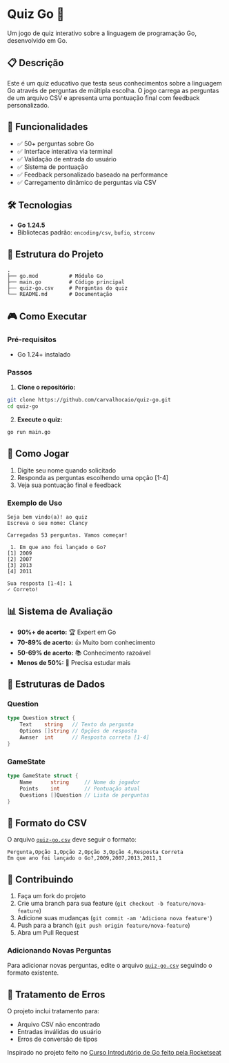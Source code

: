 # Quiz Go 🎯

Um jogo de quiz interativo sobre a linguagem de programação Go, desenvolvido em Go.

## 📋 Descrição

Este é um quiz educativo que testa seus conhecimentos sobre a linguagem Go através de perguntas de
múltipla escolha. O jogo carrega as perguntas de um arquivo CSV e apresenta uma pontuação final com
feedback personalizado.

## 🚀 Funcionalidades

- ✅ 50+ perguntas sobre Go
- ✅ Interface interativa via terminal
- ✅ Validação de entrada do usuário
- ✅ Sistema de pontuação
- ✅ Feedback personalizado baseado na performance
- ✅ Carregamento dinâmico de perguntas via CSV

## 🛠️ Tecnologias

- **Go 1.24.5**
- Bibliotecas padrão: `encoding/csv`, `bufio`, `strconv`

## 📁 Estrutura do Projeto

```
.
├── go.mod          # Módulo Go
├── main.go         # Código principal
├── quiz-go.csv     # Perguntas do quiz
└── README.md       # Documentação
```

## 🎮 Como Executar

### Pré-requisitos
- Go 1.24+ instalado

### Passos

1. **Clone o repositório:**
```bash
git clone https://github.com/carvalhocaio/quiz-go.git
cd quiz-go
```

2. **Execute o quiz:**
```bash
go run main.go
```

## 🎯 Como Jogar

1. Digite seu nome quando solicitado
2. Responda as perguntas escolhendo uma opção [1-4]
3. Veja sua pontuação final e feedback

### Exemplo de Uso

```
Seja bem vindo(a)! ao quiz
Escreva o seu nome: Clancy

Carregadas 53 perguntas. Vamos começar!

 1. Em que ano foi lançado o Go? 
[1] 2009
[2] 2007
[3] 2013
[4] 2011

Sua resposta [1-4]: 1
✓ Correto!
```

## 📊 Sistema de Avaliação

- **90%+ de acerto:** 🏆 Expert em Go
- **70-89% de acerto:** 👍 Muito bom conhecimento
- **50-69% de acerto:** 📚 Conhecimento razoável
- **Menos de 50%:** 💪 Precisa estudar mais

## 🔧 Estruturas de Dados

### Question
```go
type Question struct {
    Text    string   // Texto da pergunta
    Options []string // Opções de resposta
    Awnser  int      // Resposta correta [1-4]
}
```

### GameState
```go
type GameState struct {
    Name      string     // Nome do jogador
    Points    int        // Pontuação atual
    Questions []Question // Lista de perguntas
}
```

## 📝 Formato do CSV

O arquivo [`quiz-go.csv`](quiz-go.csv) deve seguir o formato:

```csv
Pergunta,Opção 1,Opção 2,Opção 3,Opção 4,Resposta Correta
Em que ano foi lançado o Go?,2009,2007,2013,2011,1
```

## 🤝 Contribuindo

1. Faça um fork do projeto
2. Crie uma branch para sua feature (`git checkout -b feature/nova-feature`)
3. Adicione suas mudanças (`git commit -am 'Adiciona nova feature'`)
4. Push para a branch (`git push origin feature/nova-feature`)
5. Abra um Pull Request

### Adicionando Novas Perguntas

Para adicionar novas perguntas, edite o arquivo [`quiz-go.csv`](quiz-go.csv) seguindo o formato
existente.

## 🐛 Tratamento de Erros

O projeto inclui tratamento para:
- Arquivo CSV não encontrado
- Entradas inválidas do usuário
- Erros de conversão de tipos

Inspirado no projeto feito no [Curso Introdutório de Go feito pela Rocketseat](https://app.rocketseat.com.br/journey/go-curso-introdutorio)